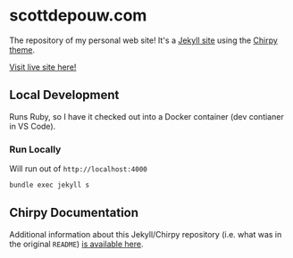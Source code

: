 # scottdepouw.com

The repository of my personal web site! It's a [Jekyll site](https://jekyllrb.com/) using the [Chirpy theme](https://github.com/cotes2020/jekyll-theme-chirpy/).

[Visit live site here!](https://scottdepouw.com/)

## Local Development

Runs Ruby, so I have it checked out into a Docker container (dev contianer in VS Code).

### Run Locally

Will run out of `http://localhost:4000`

```powershell
bundle exec jekyll s  
```

## Chirpy Documentation

Additional information about this Jekyll/Chirpy repository (i.e. what was in the original `README`) [is available here](./chirpy.md).
